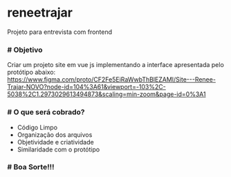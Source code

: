 # reneetrajar
Projeto para entrevista com frontend

### # Objetivo
Criar um projeto site em vue js implementando a interface apresentada pelo protótipo abaixo:
https://www.figma.com/proto/CF2Fe5EiRaWwbThBlEZAMI/Site---Renee-Trajar-NOVO?node-id=104%3A61&viewport=-103%2C-5038%2C1.2973029613494873&scaling=min-zoom&page-id=0%3A1

### # O que será cobrado?
- Código Limpo
- Organização dos arquivos
- Objetividade e criatividade
- Similaridade com o protótipo

### # Boa Sorte!!!
